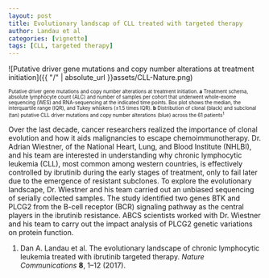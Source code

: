 ```yaml
---
layout: post
title: Evolutionary landscap of CLL treated with targeted therapy
author: Landau et al
categories: [vignette]
tags: [CLL, targeted therapy]
---
```


![Putative driver gene mutations and copy number alterations at treatment initiation]({{ "/" | absolute_url }}assets/CLL-Nature.png)

<sup><sub>Putative driver gene mutations and copy number alterations at treatment initiation. **a** Treatment schema, absolute lymphocyte count (ALC) and number of samples per cohort that underwent whole-exome sequencing (WES) and RNA-sequencing at the indicated time points. Box plot shows the median, the interquartile range (IQR), and Tukey whiskers (±1.5 times IQR). **b** Distribution of clonal (black) and subclonal (tan) putative CLL driver mutations and copy number alterations (blue) across the 61 patients<sup>1</sup></sub></sup>

Over the last decade, cancer researchers realized the importance of clonal evolution and how it aids malignancies to escape chemoimmunotherapy. Dr. Adrian Wiestner, of the National Heart, Lung, and Blood Institute (NHLBI), and his team are interested in understanding why chronic lymphocytic leukemia (CLL), most common among western countries, is effectively controlled by ibrutinib during the early stages of treatment, only to fail later due to the emergence of resistant subclones. To explore the evolutionary landscape, Dr. Wiestner and his team carried out an unbiased sequencing of serially collected samples. The study identified two genes BTK and PLCG2 from the B-cell receptor (BCR) signaling pathway as the central players in the ibrutinib resistance. ABCS scientists worked with Dr. Wiestner and his team to carry out the impact analysis of PLCG2 genetic variations on protein function.

1. Dan A. Landau et al. The evolutionary landscape of chronic lymphocytic leukemia treated with ibrutinib targeted therapy. *Nature Communications* **8**, 1–12 (2017).